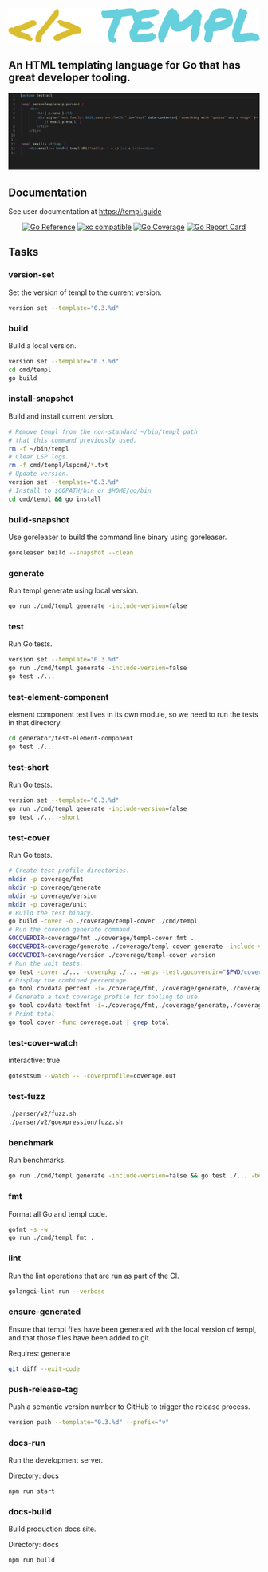 ![templ](https://github.com/a-h/templ/raw/main/templ.png)

## An HTML templating language for Go that has great developer tooling.

![templ](ide-demo.gif)


## Documentation

See user documentation at https://templ.guide

<p align="center">
<a href="https://pkg.go.dev/github.com/a-h/templ"><img src="https://pkg.go.dev/badge/github.com/a-h/templ.svg" alt="Go Reference" /></a>
<a href="https://xcfile.dev"><img src="https://xcfile.dev/badge.svg" alt="xc compatible" /></a>
<a href="https://raw.githack.com/wiki/a-h/templ/coverage.html"><img src="https://github.com/a-h/templ/wiki/coverage.svg" alt="Go Coverage" /></a>
<a href="https://goreportcard.com/report/github.com/a-h/templ"><img src="https://goreportcard.com/badge/github.com/a-h/templ" alt="Go Report Card" /></a>
</p>

## Tasks

### version-set

Set the version of templ to the current version.

```sh
version set --template="0.3.%d"
```

### build

Build a local version.

```sh
version set --template="0.3.%d"
cd cmd/templ
go build
```

### install-snapshot

Build and install current version.

```sh
# Remove templ from the non-standard ~/bin/templ path
# that this command previously used.
rm -f ~/bin/templ
# Clear LSP logs.
rm -f cmd/templ/lspcmd/*.txt
# Update version.
version set --template="0.3.%d"
# Install to $GOPATH/bin or $HOME/go/bin
cd cmd/templ && go install
```

### build-snapshot

Use goreleaser to build the command line binary using goreleaser.

```sh
goreleaser build --snapshot --clean
```

### generate

Run templ generate using local version.

```sh
go run ./cmd/templ generate -include-version=false
```

### test

Run Go tests.

```sh
version set --template="0.3.%d"
go run ./cmd/templ generate -include-version=false
go test ./...
```

### test-element-component

element component test lives in its own module, so we need to run the tests in that directory.

```sh
cd generator/test-element-component
go test ./...
```

### test-short

Run Go tests.

```sh
version set --template="0.3.%d"
go run ./cmd/templ generate -include-version=false
go test ./... -short
```

### test-cover

Run Go tests.

```sh
# Create test profile directories.
mkdir -p coverage/fmt
mkdir -p coverage/generate
mkdir -p coverage/version
mkdir -p coverage/unit
# Build the test binary.
go build -cover -o ./coverage/templ-cover ./cmd/templ
# Run the covered generate command.
GOCOVERDIR=coverage/fmt ./coverage/templ-cover fmt .
GOCOVERDIR=coverage/generate ./coverage/templ-cover generate -include-version=false
GOCOVERDIR=coverage/version ./coverage/templ-cover version
# Run the unit tests.
go test -cover ./... -coverpkg ./... -args -test.gocoverdir="$PWD/coverage/unit"
# Display the combined percentage.
go tool covdata percent -i=./coverage/fmt,./coverage/generate,./coverage/version,./coverage/unit
# Generate a text coverage profile for tooling to use.
go tool covdata textfmt -i=./coverage/fmt,./coverage/generate,./coverage/version,./coverage/unit -o coverage.out
# Print total
go tool cover -func coverage.out | grep total
```

### test-cover-watch

interactive: true

```sh
gotestsum --watch -- -coverprofile=coverage.out
```

### test-fuzz

```sh
./parser/v2/fuzz.sh
./parser/v2/goexpression/fuzz.sh
```

### benchmark

Run benchmarks.

```sh
go run ./cmd/templ generate -include-version=false && go test ./... -bench=. -benchmem
```

### fmt

Format all Go and templ code.

```sh
gofmt -s -w .
go run ./cmd/templ fmt .
```

### lint

Run the lint operations that are run as part of the CI.

```sh
golangci-lint run --verbose
```

### ensure-generated

Ensure that templ files have been generated with the local version of templ, and that those files have been added to git.

Requires: generate

```sh
git diff --exit-code
```

### push-release-tag

Push a semantic version number to GitHub to trigger the release process.

```sh
version push --template="0.3.%d" --prefix="v"
```

### docs-run

Run the development server.

Directory: docs

```sh
npm run start
```

### docs-build

Build production docs site.

Directory: docs

```sh
npm run build
```

